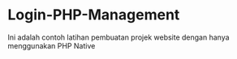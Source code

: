 # Login-PHP-Management
Ini adalah contoh latihan pembuatan projek website dengan hanya menggunakan PHP Native
